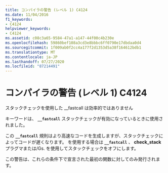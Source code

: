 ```yaml
---
title: コンパイラの警告 (レベル 1) C4124
ms.date: 11/04/2016
f1_keywords:
- C4124
helpviewer_keywords:
- C4124
ms.assetid: c08c3a65-9584-47a1-a147-44f00c4b230e
ms.openlocfilehash: 59860bef108a3cd3e8bbbc6ff0790e17dbdaa0d4
ms.sourcegitcommit: 1f009ab0f2cc4a177f2d1353d5a38f164612bdb1
ms.translationtype: MT
ms.contentlocale: ja-JP
ms.lasthandoff: 07/27/2020
ms.locfileid: "87214491"
---
```

# <a name="compiler-warning-level-1-c4124"></a>コンパイラの警告 (レベル 1) C4124

スタックチェックを使用した __fastcall は効率的ではありません

キーワードは、 **`__fastcall`** スタックチェックが有効になっているときに使用されました。

この **`__fastcall`** 規則はより高速なコードを生成しますが、スタックチェックによってコードが遅くなります。 を使用する場合は **`__fastcall`** 、 **check_stack**プラグマまたは/Gs. を使用してスタックチェックをオフにします。

この警告は、これらの条件下で宣言された最初の関数に対してのみ発行されます。

